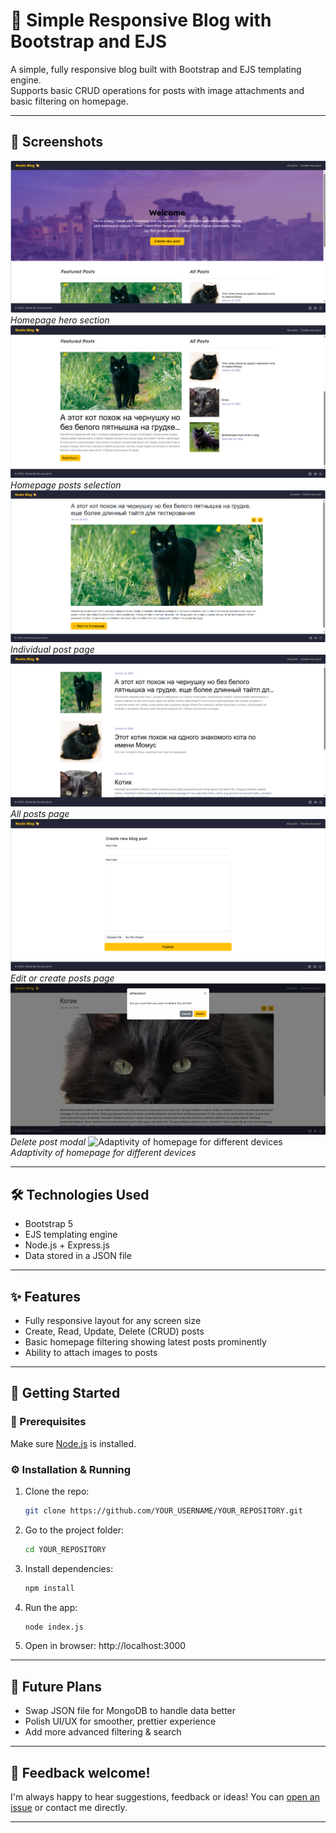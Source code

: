 # 📝 Simple Responsive Blog with Bootstrap and EJS

A simple, fully responsive blog built with Bootstrap and EJS templating engine.  
Supports basic CRUD operations for posts with image attachments and basic filtering on homepage.

---

## 📸 Screenshots

![Homepage hero section](screenshots/homepage1.png)  
*Homepage hero section*
![Homepage posts selection](screenshots/homepage2.png) 
*Homepage posts selection*
![Individual post Page](screenshots/postPage.png)
*Individual post page*
![All posts Page](screenshots/allPosts.png)
*All posts page*
![Edit or create posts Page](screenshots/createOrEditPage.png)
*Edit or create posts page*
![Delete post modal](screenshots/deletePost.png)
*Delete post modal*
![Adaptivity of homepage for different devices](screenshots/differentDevices.gif)
*Adaptivity of homepage for different devices*

---

## 🛠 Technologies Used

- Bootstrap 5  
- EJS templating engine  
- Node.js + Express.js  
- Data stored in a JSON file

---

## ✨ Features

- Fully responsive layout for any screen size  
- Create, Read, Update, Delete (CRUD) posts  
- Basic homepage filtering showing latest posts prominently  
- Ability to attach images to posts

---

## 🚀 Getting Started

### 🔧 Prerequisites

Make sure [Node.js](https://nodejs.org/) is installed.

### ⚙️ Installation & Running

1. Clone the repo:  
   ```bash
   git clone https://github.com/YOUR_USERNAME/YOUR_REPOSITORY.git
2. Go to the project folder:
   ```bash
   cd YOUR_REPOSITORY
3. Install dependencies:
   ```bash
   npm install
4. Run the app:
   ```bash
   node index.js
5. Open in browser: http://localhost:3000

---

## 🔮 Future Plans
- Swap JSON file for MongoDB to handle data better
- Polish UI/UX for smoother, prettier experience
- Add more advanced filtering & search

---

## 💬 Feedback welcome!

I'm always happy to hear suggestions, feedback or ideas! You can [open an issue](https://github.com/roukorjerte/Tamagochi/issues/new) or contact me directly.

---
